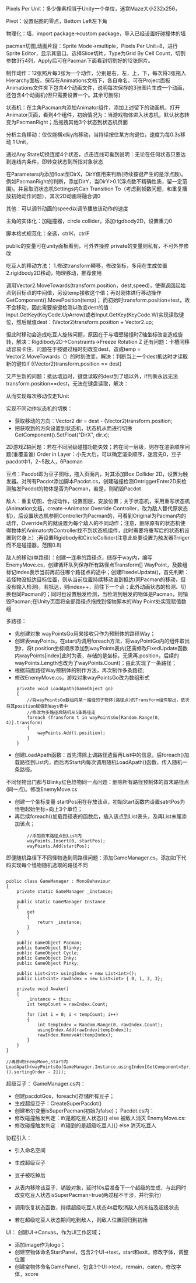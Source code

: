 Pixels Per Unit：多少像素相当于Unity一个单位，迷宫Maze大小232x256，

Pivot：设置贴图的零点，Bettom Left左下角

物理化：墙，import package->custom package，导入已经设置好碰撞体的墙

pacman切图,动画片段：Sprite Mode->multiple，Pixels Per Unit=8，进行Sprite Editor，显示其窗口。选择Slice切片，Type为Grid By Cell Count，切割参数3行4列，Apply后可在Pacman下面看到切割好的12张照片。

制作动作：12张照片每3张为一个动作，分别是右，左，上，下，每次将3张拖入Hierarchy面板，保存在Animations文档下，各自命名。可在Project面板Animations文件夹下包含4个动画文件，说明每次保存的3张图片生成一个动画，还包含4个动画机(但只需要设置一个。其余可删除)

状态机：在主角Pacman内添加Animator组件，添加上述留下的动画机，打开Animator页面，看到4个组件，初始情况为：当游戏物体进入状态机，默认状态转变为PacmanRight；后拖拽其他3个状态到状态机页面

分析主角移动：仅仅能横x纵y向移动，当持续按住某方向键位，速度为每0.3s移动 1 Unit，

通过Any State切换连接4个状态，点击连线可看到说明：无论在任何状态只要达到连线内条件，即转变状态到所指对象状态

在Parameters内添加float型DirX，DirY值用来判断(持续按键产生的是浮点数)。例如PacmanRight的判断，添加DirY，当DirY>0.1(浮点数不精确性质，留一定范围)。并且取消状态机Settings内Can Transition To（考虑到帧数问题，和重复播放初始动作问题），其次2D动画将融合调0

其他：可以调节动画的speed以调节播放该动作的速度

主角的实体化：加碰撞器，circle collider，添加rigdbody2D，设置重力0

脚本格式规范化：全选，ctrlK，ctrlF

public的变量可在unity面板看到，可外界操控
private的变量则私有，不可外界修改

吃豆人的移动方法：
1.修改transform瞬移，修改坐标，多用在生成位置
2.rigidbody2D移动，物理移动，推荐使用

调用Vector2.MoveTowards(transform.position，dest,speed)，使得返回起始点到目标点的中间值，另设temp接收这个值；再对刚体进行移动操作GetComponent<Rigidbody2D>().MovePosition(temp)；
而初始时transform.position=test，故不会移动，因此需要按键检测以改变dest的值：Input.GetKey(KeyCode.UpArrow)或者Input.GetKey(KeyCode.W)实现读取键位，然后赋值dest：(Vector2)transform.position + Vector2.up;

但此时移动会造成吃豆人旋转问题，原因在于与墙壁碰撞时Z轴坐标改变造成旋转，解决：Rigdibody2D->Constraints->Freeze Rotation Z
还有问题：卡槽间移动容易卡住，问题在于按键过程时刻改变dest，造成temp = Vector2.MoveTowards（）的时刻改变，解决：判断当上一个dest抵达时才读取新的键位if ((Vector2)transform.position == dest)

又产生新的问题：抵达墙边时，键盘读取的dest到了墙以外，if判断永远无法transform.position==dest，无法在键盘读取，解决：

从而实现每次移动仅走1Unit

实现不同动作状态机的切换：
- 获取移动的方向：Vector2 dir = dest - (Vector2)transform.position;
- 把获取到的方向设置到状态机，状态机从而进行切换GetComponent<Animator>().SetFloat("DirX", dir.x);

2D游戏Z轴问题：若在不同层级碰撞功能失效；若在同一层级，则存在渲染顺序问题(谁覆盖谁)
Order in Layer：小先大后，可以确定渲染顺序，迷宫先0，豆子pacdot中1，2~5敌人，6Pacman

豆点：Pacdot即为豆子图标，拖入页面内，对其添加Box Collider 2D，设置为触发器。对所有Pacdot添加脚本Pacdot.cs，创建碰撞检测OntriggerEnter2D来检测触发Pacdot的物体是否为Pacman，若是，则销毁Pacdot

敌人：重复切图，合成动作，设置图层，安放位置；关于状态机，采用重写状态机(Animation文档，create->Animator Override Controller，改为敌人替代原状态机)，后设置状态机参照Controller为Pacman的，可看到Original为Pacman内的动作，Override内的就设置为每个敌人的不同动作；注意，删除原有的状态机使得物体的Animator内Controller找不到状态机组件，此时需要将重写后的状态机设置到它身上）;再设置Rigidbody和CircleCollider(注意此处要设置为触发器Trriger而不是碰撞器，范围0.8)

敌人的移动(单路径)：创建一连串的路径点，储存于way内，编写EnemyMove.cs，创建循环队列保存所有路径点Transform[] WayPoint，及数组标记index表示当前再前往哪个路径点的途中；创建FixedeUpdata()，首先判断：若怪物没抵达目标位置，则从当前位置持续移动直到抵达(同Pacman的移动，但没有输入检测)，若抵达，则index++，前往下一个点；此外动画状态的检测、切换也同Pacman的；同时也设置触发检测，当检测到触发的物体是Pacman，则销毁Pacman;在Unity页面将全部路径点拖拽到怪物脚本的Way Point处实现赋值数组

多路径：
- 先创建对象 wayPointsGo用来接收只作为预制体的路径Way；
- 创建表wayPoints，在start内调用foreach方法，将wayPointGo内的组件取出到t，将t.position坐标顺序添加到wayPoints表内(还需修改FixedUpdate函数内wayPoints[index]此时为表，存储的是坐标，无需再.position，后续的wayPoints.Length也改为了wayPoints.Count)；由此实现了一条路径；
- 根据前面路径Way预制体的制作方法，再次制作多条路径;
- 修改EnemyMove.cs，游戏对象wayPointsGo改为数组形式
```
    private void LoadApath(GameObject go)
    {
        //将wayPointsGo数组内某一路径的子物体(路径点)的Transform组件取出，依次将其position赋值到Ways表中
        //修改为多路径后随机从5条路径走
        foreach (Transform t in wayPointsGo[Random.Range(0, 4)].transform)
        {
            wayPoints.Add(t.position);
        }
    }
```
- 创建LoadApath函数：首先清除上调路径遗留再List中的信息，后foreach()加载路径到List内，而后再Start内每次调用随机LoadApath()函数，传入随机一条路径。

不同怪物出门都与Blinky红色怪物同一点问题：删除所有路径预制体的首末路径点(同一点)。修改EnemyMove.cs
- 创建一个坐标变量 startPos用在存放该点，初始Start函数内设置satrtPos为怪物起始坐标+向上3个单位；
- 再后续foreach()加载路径表的函数后，插入该点到List表头，及再List末尾添加该点；
```
        //添加首末路径点到List内
        wayPoints.Insert(0, startPos);
        wayPoints.Add(startPos);
```

即便随机路径下不同怪物选到同路径问题：添加GameManager.cs，添加如下代码实现每个怪物随机选取的路径不同
```

public class GameManager : MonoBehaviour
{
    private static GameManager _instance;

    public static GameManager Instance
    {
        get
        {
            return _instance;
        }
    }

    public GameObject Pacman;
    public GameObject Blinky;
    public GameObject Cycle;
    public GameObject Inky;
    public GameObject Pinky;

    public List<int> usingIndex = new List<int>();
    public List<int> rawIndex = new List<int> { 0, 1, 2, 3};

    private void Awake()
    {
        _instance = this;
        int tempCount = rawIndex.Count;

        for (int i = 0; i < tempCount; i++)
        {
            int tempIndex = Random.Range(0, rawIndex.Count);
            usingIndex.Add(rawIndex[tempIndex]);
            rawIndex.RemoveAt(tempIndex);
        }
    }
}

//再修改EnemyMove,Start内
LoadApath(wayPointsGo[GameManager.Instance.usingIndex[GetComponent<SpriteRenderer>().sortingOrder - 2]]);
```


超级豆子：
GameManager.cs内：
- 创建pacdotGos，foreach()存储所有豆子；
- 生成超级豆子：CreateSuperPacdot()
- 创建布尔变量isSuperPacman(初始为false)；
Pacdot.cs内：
- 修改碰撞触发判定：if(是超吃豆人状态){} else 被敌人消灭
EnemyMove.cs:
- 修改碰撞触发判定：if(碰到的是超级吃豆人){} else 消灭吃豆人



协程引入：
- 引入命名空间

- 生成超级豆子
- 豆子被吃掉后
- 从表内移除该豆子，销毁对象，延时10s后准备下一个超级的生成，与此同时改变吃豆人状态isSuperPacman=true(两过程不干涉，并行执行)
- 调用恢复状态函数，持续超级吃豆人状态4s后取消敌人的冻结及超级状态
- 若在超级吃豆人状态期间吃到敌人，则敌人位置回归到初始

UI：
创建UI->Canvas，作为UI工作区域；
- 添加image作为logo；
- 创建空物体命名StartPanel，包含2个UI->text，start和exit，修改字体，调整位置
- 创建空物体命名GamePanel，包含3个UI->text，remain，eaten，修改字体，score